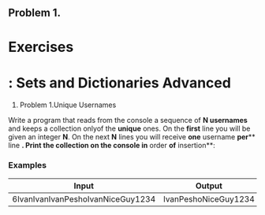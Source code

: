 ﻿## Problem 1.
# Exercises

# : Sets and Dictionaries Advanced

1. Problem 1.Unique Usernames

Write a program that reads from the console a sequence of **N usernames** and keeps a collection onlyof the **unique** ones. On the **first** line you will be given an integer **N**. On the next **N** lines you will receive **one** username **per**** line **. Print the collection on the console in** order **of** insertion**:

### Examples

| **Input** | **Output** |
| --- | --- |
| 6IvanIvanIvanPeshoIvanNiceGuy1234 | IvanPeshoNiceGuy1234 |

